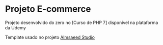 # Projeto E-commerce

Projeto desenvolvido do zero no [Curso de PHP 7] disponível na plataforma da Udemy

Template usado no projeto [Almsaeed Studio](https://almsaeedstudio.com)
